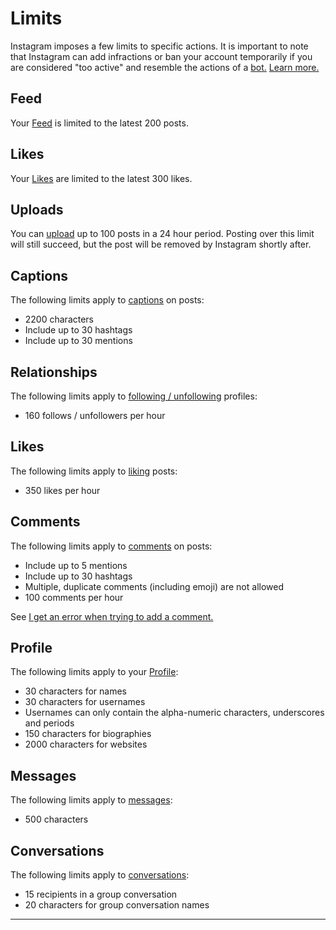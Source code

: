 # Limits

Instagram imposes a few limits to specific actions. It is important to note that Instagram can add infractions or ban your account temporarily if you are considered "too active" and resemble the actions of a [bot.](https://en.wikipedia.org/wiki/Bot) [Learn more.](https://elfsight.com/blog/2016/12/instagram-restrictions-limits-likes-followers-comments/)

## Feed

Your [Feed](/views/feed.md) is limited to the latest 200 posts.

## Likes

Your [Likes](/views/likes.md) are limited to the latest 300 likes.

## Uploads

You can [upload](/views/upload.md) up to 100 posts in a 24 hour period. Posting over this limit will still succeed, but the post will be removed by Instagram shortly after.

## Captions

The following limits apply to [captions](/views/upload.md#caption) on posts:

- 2200 characters
- Include up to 30 hashtags
- Include up to 30 mentions

## Relationships

The following limits apply to [following / unfollowing](/getstarted/follow-profile.md) profiles:

- 160 follows / unfollowers per hour

## Likes

The following limits apply to [liking](/views/detailview.md#likes) posts:

- 350 likes per hour

## Comments

The following limits apply to [comments](/views/detailview.md#comments) on posts:

- Include up to 5 mentions
- Include up to 30 hashtags 
- Multiple, duplicate comments (including emoji) are not allowed
- 100 comments per hour

See [I get an error when trying to add a comment.](https://help.instagram.com/161863397286564)

## Profile

The following limits apply to your [Profile](/views/profile/editprofile.md):

- 30 characters for names
- 30 characters for usernames
- Usernames can only contain the alpha-numeric characters, underscores and periods
- 150 characters for biographies
- 2000 characters for websites

## Messages

The following limits apply to [messages](/views/conversations/messages.md):

- 500 characters

## Conversations

The following limits apply to [conversations](/views/conversations.md):

- 15 recipients in a group conversation
- 20 characters for group conversation names

------